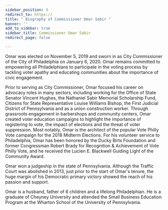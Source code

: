 ```yaml
---
sidebar_position: 3
redirect_to: https://
title: " Biography of Commissioner Omar Sabir "
banner: ''
add_to_sidebar: true
sidebar_title: Commissioner Omar Sabir
redirect_page: false

---
```

Omar was elected on November 5, 2019 and sworn in as City Commissioner of the City of Philadelphia on January 6, 2020. Omar remains committed to empowering all Philadelphians to participate in the voting process by tackling voter apathy and educating communities about the importance of civic engagement.

Prior to serving as City Commissioner, Omar focused his career on advocacy roles in many sectors, including working for the Office of State Senator Vincent Hughes, the Nathaniel Sabir Memorial Scholarship Fund, Citizens for State Representative Louise Williams Bishop, the First Judicial District of Pennsylvania and as a union construction worker. Through grassroots engagement in barbershops and community centers, Omar created voter education campaigns to highlight the importance of registering to vote, the impact of elections and the threat of voter suppression. Most notably, Omar is the architect of the popular Vote Philly Vote campaign for the 2018 Midterm Elections. For his volunteer service to Philadelphia, Omar has been honored by the Ducky Birts Foundation and former Congressman Robert Brady for Recognition & Achievement of Vote Philly Vote, and he received the Lucien E. Blackwell Guiding Light of the Community Award.

Omar won a judgeship in the state of Pennsylvania. Although the Traffic Court was abolished in 2013, just prior to the start of Omar's tenure, the huge margin of his Democratic primary victory showed the reach of his passion and support.

Omar is a husband, father of 6 children and a lifelong Philadelphian. He is a graduate of Cheyney University and attended the Small Business Education Program at the Wharton School of the University of Pennsylvania.